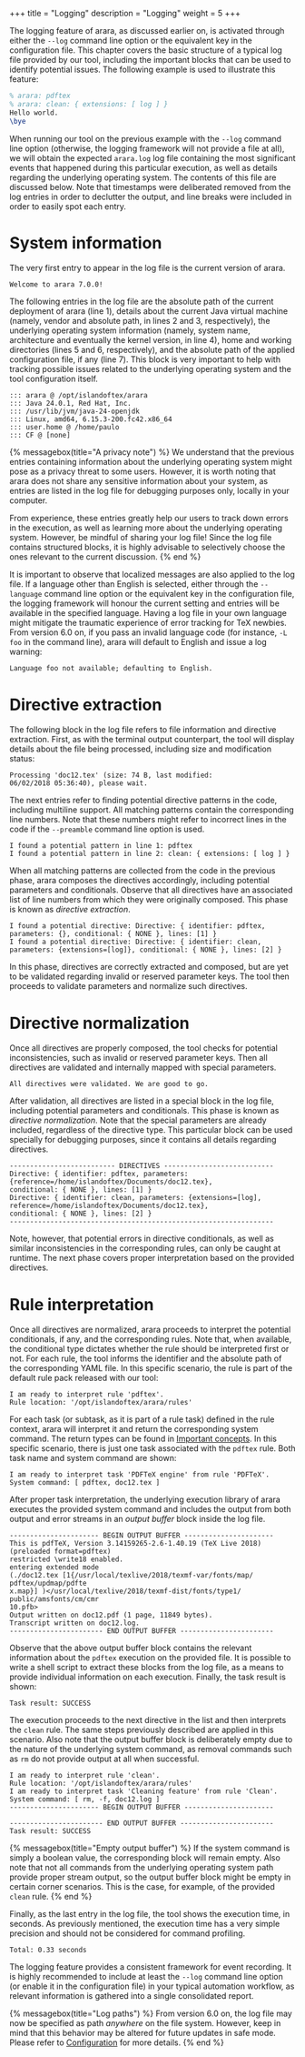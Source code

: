 +++
title = "Logging"
description = "Logging"
weight = 5
+++

The logging feature of arara, as discussed earlier on, is activated through
either the `--log` command line option or the equivalent key in the
configuration file. This chapter covers the basic structure of a typical log
file provided by our tool, including the important blocks that can be used to
identify potential issues. The following example is used to illustrate this
feature:

```tex
% arara: pdftex
% arara: clean: { extensions: [ log ] }
Hello world.
\bye
```

When running our tool on the previous example with the `--log` command line
option (otherwise, the logging framework will not provide a file at all), we
will obtain the expected `arara.log` log file containing the most significant
events that happened during this particular execution, as well as details
regarding the underlying operating system. The contents of this file are
discussed below. Note that timestamps were deliberated removed from the log
entries in order to declutter the output, and line breaks were included in order
to easily spot each entry.

# System information

The very first entry to appear in the log file is the current version of arara.

```text
Welcome to arara 7.0.0!
```

The following entries in the log file are the absolute path of the current
deployment of arara (line 1), details about the current Java virtual machine
(namely, vendor and absolute path, in lines 2 and 3, respectively), the
underlying operating system information (namely, system name, architecture and
eventually the kernel version, in line 4), home and working directories (lines 5
and 6, respectively), and the absolute path of the applied configuration file,
if any (line 7). This block is very important to help with tracking possible
issues related to the underlying operating system and the tool configuration
itself.

```text
::: arara @ /opt/islandoftex/arara
::: Java 24.0.1, Red Hat, Inc.
::: /usr/lib/jvm/java-24-openjdk
::: Linux, amd64, 6.15.3-200.fc42.x86_64
::: user.home @ /home/paulo
::: CF @ [none]
```

{% messagebox(title="A privacy note") %}
We understand that the previous entries containing information about the
underlying operating system might pose as a privacy threat to some
users. However, it is worth noting that arara does not share any sensitive
information about your system, as entries are listed in the log file for
debugging purposes only, locally in your computer.

From experience, these entries greatly help our users to track down errors in
the execution, as well as learning more about the underlying operating
system. However, be mindful of sharing your log file! Since the log file
contains structured blocks, it is highly advisable to selectively choose the
ones relevant to the current discussion.
{% end %}

It is important to observe that localized messages are also applied to the log
file. If a language other than English is selected, either through the
`--language` command line option or the equivalent key in the configuration
file, the logging framework will honour the current setting and entries will be
available in the specified language. Having a log file in your own language
might mitigate the traumatic experience of error tracking for TeX newbies. From
version 6.0 on, if you pass an invalid language code (for instance, `-L foo` in
the command line), arara will default to English and issue a log warning:

```text
Language foo not available; defaulting to English.
```

# Directive extraction

The following block in the log file refers to file information and directive
extraction. First, as with the terminal output counterpart, the tool will
display details about the file being processed, including size and modification
status:

```text
Processing 'doc12.tex' (size: 74 B, last modified:
06/02/2018 05:36:40), please wait.
```

The next entries refer to finding potential directive patterns in the code,
including multiline support. All matching patterns contain the corresponding
line numbers. Note that these numbers might refer to incorrect lines in the code
if the `--preamble` command line option is used.

```text
I found a potential pattern in line 1: pdftex
I found a potential pattern in line 2: clean: { extensions: [ log ] }
```

When all matching patterns are collected from the code in the previous phase,
arara composes the directives accordingly, including potential parameters and
conditionals. Observe that all directives have an associated list of line
numbers from which they were originally composed. This phase is known as
*directive extraction*.

```text
I found a potential directive: Directive: { identifier: pdftex,
parameters: {}, conditional: { NONE }, lines: [1] }
I found a potential directive: Directive: { identifier: clean,
parameters: {extensions=[log]}, conditional: { NONE }, lines: [2] }
```

In this phase, directives are correctly extracted and composed, but are yet to
be validated regarding invalid or reserved parameter keys. The tool then
proceeds to validate parameters and normalize such directives.

# Directive normalization

Once all directives are properly composed, the tool checks for potential
inconsistencies, such as invalid or reserved parameter keys. Then all directives
are validated and internally mapped with special parameters.

```text
All directives were validated. We are good to go.
```

After validation, all directives are listed in a special block in the log file,
including potential parameters and conditionals. This phase is known as
*directive normalization*. Note that the special parameters are already
included, regardless of the directive type. This particular block can be used
specially for debugging purposes, since it contains all details regarding
directives.

```text
-------------------------- DIRECTIVES ---------------------------
Directive: { identifier: pdftex, parameters:
{reference=/home/islandoftex/Documents/doc12.tex},
conditional: { NONE }, lines: [1] }
Directive: { identifier: clean, parameters: {extensions=[log],
reference=/home/islandoftex/Documents/doc12.tex},
conditional: { NONE }, lines: [2] }
-----------------------------------------------------------------
```

Note, however, that potential errors in directive conditionals, as well as
similar inconsistencies in the corresponding rules, can only be caught at
runtime. The next phase covers proper interpretation based on the provided
directives.

# Rule interpretation

Once all directives are normalized, arara proceeds to interpret the potential
conditionals, if any, and the corresponding rules. Note that, when available,
the conditional type dictates whether the rule should be interpreted first or
not. For each rule, the tool informs the identifier and the absolute path of the
corresponding YAML file. In this specific scenario, the rule is part of the
default rule pack released with our tool:

```text
I am ready to interpret rule 'pdftex'.
Rule location: '/opt/islandoftex/arara/rules'
```

For each task (or subtask, as it is part of a rule task) defined in the rule
context, arara will interpret it and return the corresponding system
command. The return types can be found in [Important concepts](@/manual/Concepts.md). In this
specific scenario, there is just one task associated with the `pdftex`
rule. Both task name and system command are shown:

```text
I am ready to interpret task 'PDFTeX engine' from rule 'PDFTeX'.
System command: [ pdftex, doc12.tex ]
```

After proper task interpretation, the underlying execution library of arara
executes the provided system command and includes the output from both output
and error streams in an *output buffer* block inside the log file.

```text
---------------------- BEGIN OUTPUT BUFFER ----------------------
This is pdfTeX, Version 3.14159265-2.6-1.40.19 (TeX Live 2018)
(preloaded format=pdftex)
restricted \write18 enabled.
entering extended mode
(./doc12.tex [1{/usr/local/texlive/2018/texmf-var/fonts/map/
pdftex/updmap/pdfte
x.map}] )</usr/local/texlive/2018/texmf-dist/fonts/type1/
public/amsfonts/cm/cmr
10.pfb>
Output written on doc12.pdf (1 page, 11849 bytes).
Transcript written on doc12.log.
----------------------- END OUTPUT BUFFER -----------------------
```

Observe that the above output buffer block contains the relevant information
about the `pdftex` execution on the provided file. It is possible to write a
shell script to extract these blocks from the log file, as a means to provide
individual information on each execution. Finally, the task result is shown:

```text
Task result: SUCCESS
```

The execution proceeds to the next directive in the list and then interprets the
`clean` rule. The same steps previously described are applied in this
scenario. Also note that the output buffer block is deliberately empty due to
the nature of the underlying system command, as removal commands such as `rm` do
not provide output at all when successful.

```text
I am ready to interpret rule 'clean'.
Rule location: '/opt/islandoftex/arara/rules'
I am ready to interpret task 'Cleaning feature' from rule 'Clean'.
System command: [ rm, -f, doc12.log ]
---------------------- BEGIN OUTPUT BUFFER ----------------------

----------------------- END OUTPUT BUFFER -----------------------
Task result: SUCCESS
```

{% messagebox(title="Empty output buffer") %}
If the system command is simply a boolean value, the corresponding block will
remain empty. Also note that not all commands from the underlying operating
system path provide proper stream output, so the output buffer block might be
empty in certain corner scenarios. This is the case, for example, of the
provided `clean` rule.
{% end %}

Finally, as the last entry in the log file, the tool shows the execution time,
in seconds. As previously mentioned, the execution time has a very simple
precision and should not be considered for command profiling.

```text
Total: 0.33 seconds
```

The logging feature provides a consistent framework for event recording. It is
highly recommended to include at least the `--log` command line option (or
enable it in the configuration file) in your typical automation workflow, as
relevant information is gathered into a single consolidated report.

{% messagebox(title="Log paths") %}
From version 6.0 on, the log file may now be specified as path *anywhere* on the
file system. However, keep in mind that this behavior may be altered for future
updates in safe mode. Please refer to [Configuration](@/manual/Configuration.md) for
more details.
{% end %}

